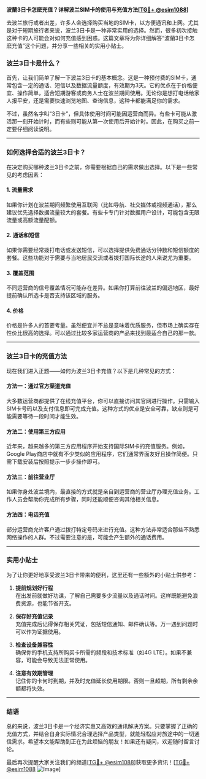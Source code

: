 **波蘭3日卡怎麽充值？详解波兰SIM卡的使用与充值方法[[TG💪+ @esim1088](https://t.me/s/esim1088)]**

去波兰旅行或者出差，许多人会选择购买当地的SIM卡，以方便通讯和上网。尤其是对于短期旅行者来说，波兰3日卡是一种非常实用的选择。然而，很多初次接触这种卡的人可能会对如何充值感到困惑。这篇文章将为你详细解答“波蘭3日卡怎麽充值”这个问题，并分享一些相关的实用小贴士。

### 波兰3日卡是什么？

首先，让我们简单了解一下波兰3日卡的基本概念。这是一种预付费的SIM卡，通常包含一定的通话、短信以及数据流量额度，有效期为3天。它的优点在于价格便宜、操作简单，适合短期游客或商务人士在波兰期间使用。无论你是想打电话给家人报平安，还是需要快速浏览地图、查询信息，这种卡都能满足你的需求。

不过，虽然名字叫“3日卡”，但具体使用时间可能因运营商而异。有些卡可能从激活那一刻开始计时，而有些则可能从第一次使用后开始计时。因此，在购买之前一定要仔细阅读说明。

---

### 如何选择合适的波兰3日卡？

在决定购买哪种波兰3日卡之前，你需要根据自己的需求做出选择。以下是一些常见的考虑因素：

#### 1. **流量需求**
如果你计划在波兰期间频繁使用互联网（比如导航、社交媒体或视频通话），那么建议优先选择数据流量较大的套餐。有些卡专门针对数据用户设计，可能包含无限流量或高额流量配额。

#### 2. **通话和短信**
如果你需要经常拨打电话或发送短信，可以选择提供免费通话分钟数和短信额度的套餐。这些功能对于需要与当地居民交流或者拨打国际长途的人来说尤为重要。

#### 3. **覆盖范围**
不同运营商的信号覆盖情况可能存在差异。如果你打算前往波兰的偏远地区，最好提前确认所选卡是否支持该区域的服务。

#### 4. **价格**
价格是许多人的首要考量。虽然便宜并不总是意味着优质服务，但市场上确实存在性价比很高的选择。可以通过比较多家运营商的产品来找到最适合自己的那一款。

---

### 波兰3日卡的充值方法

现在我们进入正题——如何为波兰3日卡充值？以下是几种常见的方式：

#### 方法一：通过官方渠道充值
大多数运营商都提供了在线充值平台，你可以直接访问其官网进行操作。只需输入SIM卡号码以及支付信息即可完成充值。这种方式的优点是安全可靠，缺点则是可能需要等待一段时间才能生效。

#### 方法二：使用第三方应用
近年来，越来越多的第三方应用程序开始支持国际SIM卡的充值服务。例如，Google Play商店中就有不少类似的应用程序，它们通常界面友好且操作简便。只需下载安装后按照提示一步步操作即可。

#### 方法三：前往营业厅
如果你身处波兰境内，最直接的方式就是亲自到运营商的营业厅办理充值业务。工作人员会帮助你完成所有步骤，同时还能顺便咨询其他相关信息。

#### 方法四：电话充值
部分运营商允许客户通过拨打特定号码来进行充值。这种方法非常适合那些不熟悉网络操作的人群。不过需要注意的是，可能会产生额外的通话费用。

---

### 实用小贴士

为了让你更好地享受波兰3日卡带来的便利，这里还有一些额外的小贴士供参考：

1. **提前规划好行程**  
   在出发前就做好功课，了解自己需要多少流量以及通话时间。这样既能避免浪费资源，也能节省开支。

2. **保存好充值记录**  
   充值完成后记得保存相关凭证，包括短信通知、邮件确认等。万一遇到问题时可以作为证据使用。

3. **检查设备兼容性**  
   确保你的手机支持所购买卡所需的频段和技术标准（如4G LTE）。如果不兼容，可能会导致无法正常使用。

4. **注意有效期管理**  
   记住你的卡何时到期，并及时充值延长使用期限。否则一旦超期，所有剩余余额都将失效。

---

### 结语

总的来说，波兰3日卡是一个经济实惠又高效的通讯解决方案。只要掌握了正确的充值方式，并结合自身实际情况合理选择产品类型，就能轻松应对旅途中的一切通信需求。希望本文能帮助到正在为此烦恼的朋友！如果还有疑问，欢迎随时留言讨论。

最后再次提醒大家关注我们的频道[[TG💪+ @esim1088](https://t.me/s/esim1088)]获取更多资讯！[[TG💪+ @esim1088](https://t.me/s/esim1088) ![Image](https://i.postimg.cc/4NQfJmqS/Snipaste-2025-05-13-00-14-12.png)]